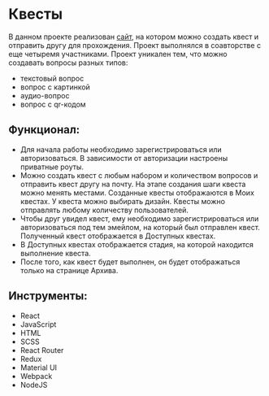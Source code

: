 # Квесты
В данном проекте реализован [cайт](https://questy.fun/), на котором можно создать квест и отправить другу для прохождения. Проект выполнялся в соавторстве с еще четыремя участниками.
Проект уникален тем, что можно создавать вопросы разных типов:
* текстовый вопрос
* вопрос с картинкой
* аудио-вопрос
* вопрос с qr-кодом

## Функционал:
* Для начала работы необходимо зарегистрироваться или авторизоваться. В зависимости от авторизации настроены приватные роуты.
* Можно создать квест с любым набором и количеством вопросов и отправить квест другу на почту. На этапе создания шаги квеста можно менять местами. Созданные квесты отображаются в Моих квестах. У квеста можно выбирать дизайн. Квесты можно отправлять любому количеству пользователей.
* Чтобы друг увидел квест, ему необходимо зарегистрироваться или авторизоваться под тем эмейлом, на который был отправлен квест. Полученный квест отображается в Доступных квестах.
* В Доступных квестах отображается стадия, на которой находится выполнение квеста.
* После того, как квест будет выполнен, он будет отображаться только на странице Архива.

## Инструменты:
* React
* JavaScript
* HTML
* SCSS
* React Router
* Redux
* Material UI
* Webpack
* NodeJS
